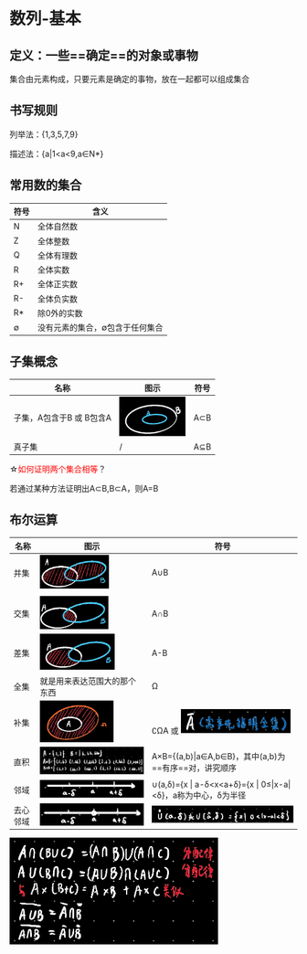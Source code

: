 # 数列-基本

## 定义：一些==确定==的对象或事物

集合由元素构成，只要元素是确定的事物，放在一起都可以组成集合



## 书写规则

列举法：{1,3,5,7,9}

描述法：{a|1<a<9,a∈N*}



## 常用数的集合

| 符号 | 含义                            |
| ---- | ------------------------------- |
| N    | 全体自然数                      |
| Z    | 全体整数                        |
| Q    | 全体有理数                      |
| R    | 全体实数                        |
| R+   | 全体正实数                      |
| R-   | 全体负实数                      |
| R*   | 除0外的实数                     |
| ∅    | 没有元素的集合，∅包含于任何集合 |



## 子集概念

| 名称                     | 图示                                                         | 符号 |
| ------------------------ | ------------------------------------------------------------ | ---- |
| 子集，A包含于B 或 B包含A | <img src="assets/1651973040007.png" alt="1651973040007" style="zoom:33%;" /> | A⊂B  |
| 真子集                   | /                                                            | A⊆B  |

☆<font color=red>如何证明两个集合相等</font>？

若通过某种方法证明出A⊂B,B⊂A，则A=B



## 布尔运算

| 名称     | 图示                                                         | 符号                                                         |
| -------- | ------------------------------------------------------------ | ------------------------------------------------------------ |
| 并集     | <img src="assets/1651973741060.png" alt="1651973741060" style="zoom:33%;" /> | A∪B                                                          |
|          |                                                              |                                                              |
| 交集     | <img src="assets/1651973800072.png" alt="1651973800072" style="zoom:33%;" /> | A∩B                                                          |
| 差集     | <img src="assets/1651973938381.png" alt="1651973938381" style="zoom:33%;" /> | A-B                                                          |
| 全集     | 就是用来表达范围大的那个东西                                 | Ω                                                            |
| 补集     | <img src="assets/1651974149287.png" alt="1651974149287" style="zoom:33%;" /> | ∁ΩA 或 <img src="assets/1651975606706.png" alt="1651975606706" style="zoom:50%;" /> |
| 直积     | <img src="assets/1651975948621.png" alt="1651975948621" style="zoom:50%;" /> | A×B={(a,b)\|a∈A,b∈B}，其中(a,b)为==有序==对，讲究顺序        |
| 邻域     | <img src="assets/1651976925329.png" alt="1651976925329" style="zoom:50%;" /> | ∪(a,δ)={x \| a-δ<x<a+δ}={x \| 0≤\|x-a\|<δ}，a称为中心，δ为半径 |
| 去心邻域 | <img src="assets/1651977056160.png" alt="1651977056160" style="zoom:50%;" /> | <img src="assets/1651977170565.png" alt="1651977170565" style="zoom: 43%;" /> |

<div align=left> <img src="assets/1651976079348.png" alt="1651976079348" style="zoom:50%;  " /> </div>


